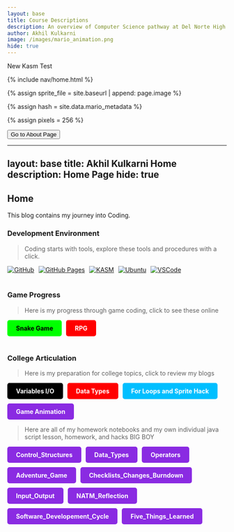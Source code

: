```yaml
---
layout: base
title: Course Descriptions
description: An overview of Computer Science pathway at Del Norte High School
author: Akhil Kulkarni
image: /images/mario_animation.png
hide: true
---
```


New Kasm Test

<!-- Liquid:  statements -->

<!-- Include submenu from _includes to top of pages -->
{% include nav/home.html %}
<!--- Concatenation of site URL to frontmatter image  --->
{% assign sprite_file = site.baseurl | append: page.image %}
<!--- Has is a list variable containing mario metadata for sprite --->
{% assign hash = site.data.mario_metadata %}  
<!--- Size width/height of Sprit images --->
{% assign pixels = 256 %}

 

 
        
    
     
  
      
    
  







<!DOCTYPE html>
<html lang="en">
<head>
    <meta charset="UTF-8">
    <meta name="viewport" content="width=device-width, initial-scale=1.0">
    <title>Button Redirect</title>
</head>
<body>
    <button onclick="window.location.href='https://akhilkulkarni123.github.io/Akhil_2025_1/about/'">
        Go to About Page
    </button>
</body>
</html>

---
layout: base
title: Akhil Kulkarni Home 
description: Home Page
hide: true
---

## Home

This blog contains my journey into Coding.

### Development Environment

> Coding starts with tools, explore these tools and procedures with a click.

<div style="display: flex; flex-wrap: wrap; gap: 10px;">
    <a href="https://github.com/AkhilKulkarni123/Akhil_2025_1">
        <img src="https://img.shields.io/badge/GitHub-181717?style=for-the-badge&logo=github&logoColor=white" alt="GitHub">
    </a>
    <a href="https://github.com/AkhilKulkarni123/Akhil_2025_1/actions">
        <img src="https://img.shields.io/badge/GitHub%20Pages-327FC7?style=for-the-badge&logo=github&logoColor=white" alt="GitHub Pages">
    </a>
    <a href="https://kasm.nighthawkcodingsociety.com/">
        <img src="https://img.shields.io/badge/KASM-0078D4?style=for-the-badge&logo=kasm&logoColor=white" alt="KASM">
    </a>
    <a href="{{site.baseurl}}/kasm/quick/setup">
        <img src="https://img.shields.io/badge/Ubuntu-E95420?style=for-the-badge&logo=ubuntu&logoColor=white" alt="Ubuntu">
    </a>
    <a href="https://vscode.dev/">
        <img src="https://img.shields.io/badge/VSCode-007ACC?style=for-the-badge&logo=visual-studio-code&logoColor=white" alt="VSCode">
    </a>
</div>

<br>

### Game Progress

> Here is my progress through game coding, click to see these online

<div style="display: flex; flex-wrap: wrap; gap: 10px;">
    <a href="{{site.baseurl}}/snake" style="text-decoration: none;">
        <div style="background-color: #00FF00; color: black; padding: 10px 20px; border-radius: 5px; font-weight: bold;">
            Snake Game
        </div>
    </a>
    <a href="https://akhilkulkarni123.github.io/Akhil_2025_1/rpg0x/" style="text-decoration: none;">
        <div style="background-color: #FF0000; color: white; padding: 10px 20px; border-radius: 5px; font-weight: bold;">
            RPG
        </div>
    </a>
</div>

<br>

### College Articulation

> Here is my preparation for college topics, click to review my blogs

<div style="display: flex; flex-wrap: wrap; gap: 10px;">
    <a href="{{site.baseurl}}/csse/javascript/fundamentals/variables" style="text-decoration: none;">
        <div style="background-color: #000000; color: white; padding: 10px 20px; border-radius: 5px; font-weight: bold;">
            Variables I/O
        </div>
    </a>
    <a href="{{site.baseurl}}/csse/javascript/fundamentals/data-types/" style="text-decoration: none;">
        <div style="background-color: #FF0000; color: white; padding: 10px 20px; border-radius: 5px; font-weight: bold;">
            Data Types
        </div>
    </a>
    <a href="{{site.baseurl}}/csse/javascript/fundamentals/for-loops/" style="text-decoration: none;">
        <div style="background-color: #00BFFF; color: white; padding: 10px 20px; border-radius: 5px; font-weight: bold;">
            For Loops and Sprite Hack
        </div>
    </a>
    <a href="https://github.com/AkhilKulkarni123/Akhil_2025_1/blob/main/_notebooks/Sprint2/2023-09-21-game_animations-json-object.ipynb" style="text-decoration: none;">
        <div style="background-color: #8A2BE2; color: white; padding: 10px 20px; border-radius: 5px; font-weight: bold;">
            Game Animation
        </div>
    </a>
</div>

> Here are all of my homework notebooks and my own individual java script lesson, homework, and hacks BIG BOY

<div style="display: flex; flex-wrap: wrap; gap: 10px;">
    <a href="https://github.com/AkhilKulkarni123/Akhil_2025_1/blob/main/_notebooks/CSSE1_Final/Control_Structures.ipynb" style="text-decoration: none;">
        <div style="background-color: #8A2BE2; color: white; padding: 10px 20px; border-radius: 5px; font-weight: bold;">
            Control_Structures
        </div>
    </a>
    <a href="https://github.com/AkhilKulkarni123/Akhil_2025_1/blob/main/_notebooks/CSSE1_Final/Data_Types.ipynb" style="text-decoration: none;">
        <div style="background-color: #8A2BE2; color: white; padding: 10px 20px; border-radius: 5px; font-weight: bold;">
            Data_Types
        </div>
    </a>
    <a href="https://github.com/AkhilKulkarni123/Akhil_2025_1/blob/main/_notebooks/CSSE1_Final/Operators.ipynb" style="text-decoration: none;">
        <div style="background-color: #8A2BE2; color: white; padding: 10px 20px; border-radius: 5px; font-weight: bold;">
            Operators
        </div>
    </a>
    <a href="https://github.com/AkhilKulkarni123/Akhil_2025_1/blob/main/_notebooks/CSSE2_BLOGS/Adventure_Game.ipynb" style="text-decoration: none;">
        <div style="background-color: #8A2BE2; color: white; padding: 10px 20px; border-radius: 5px; font-weight: bold;">
            Adventure_Game
        </div>
    </a>
    <a href="https://github.com/AkhilKulkarni123/Akhil_2025_1/blob/main/_notebooks/CSSE2_BLOGS/Checklists_Changes.ipynb" style="text-decoration: none;">
        <div style="background-color: #8A2BE2; color: white; padding: 10px 20px; border-radius: 5px; font-weight: bold;">
            Checklists_Changes_Burndown
        </div>
    </a>
    <a href="https://github.com/AkhilKulkarni123/Akhil_2025_1/blob/main/_notebooks/PBL_Blogs/Input_Output.ipynb" style="text-decoration: none;">
        <div style="background-color: #8A2BE2; color: white; padding: 10px 20px; border-radius: 5px; font-weight: bold;">
            Input_Output
        </div>
    </a>
    <a href="https://github.com/AkhilKulkarni123/Akhil_2025_1/blob/main/_notebooks/PBL_Blogs/NATM_Refflection_Improvements.ipynb" style="text-decoration: none;">
        <div style="background-color: #8A2BE2; color: white; padding: 10px 20px; border-radius: 5px; font-weight: bold;">
            NATM_Reflection
        </div>
    </a>
    <a href="https://github.com/AkhilKulkarni123/Akhil_2025_1/blob/main/_notebooks/PBL_Blogs/Software_Developement_Cycle.ipynb" style="text-decoration: none;">
        <div style="background-color: #8A2BE2; color: white; padding: 10px 20px; border-radius: 5px; font-weight: bold;">
            Software_Developement_Cycle
        </div>
    </a>
    <a href="https://github.com/AkhilKulkarni123/Akhil_2025_1/blob/main/_notebooks/Five_Things_Learned.ipynb" style="text-decoration: none;">
        <div style="background-color: #8A2BE2; color: white; padding: 10px 20px; border-radius: 5px; font-weight: bold;">
            Five_Things_Learned
        </div>
    </a>
</div>
